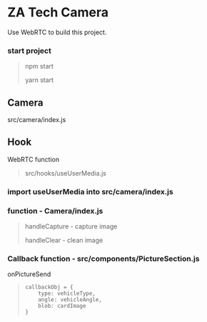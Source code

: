 # ZA Tech Camera

Use WebRTC to build this project.

### start project
> npm start 
>
> yarn start

## Camera

src/camera/index.js

## Hook
WebRTC function

>src/hooks/useUserMedia.js

### import useUserMedia into src/camera/index.js


### function - Camera/index.js

> handleCapture - capture image
>
> handleClear - clean image

### Callback function - src/components/PictureSection.js

onPictureSend 
>
>     callbackObj = {
>         type: vehicleType,
>         angle: vehicleAngle,
>         blob: cardImage
>     }
